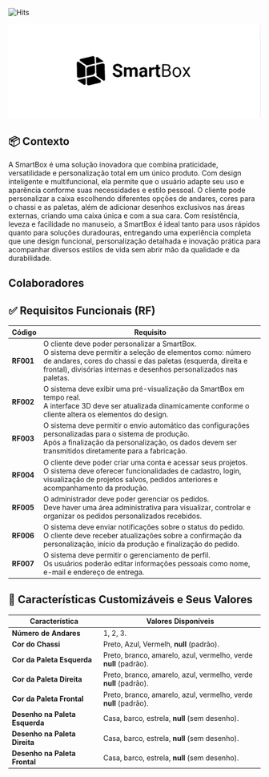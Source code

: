 ![Hits](https://hits.sh/github/@deluxxe01.SmartBox.svg?style=flat)

![Logo do projeto](SmartBox_code/Front_end/public/images/LogoProjeto.png)

## 📦 Contexto
A SmartBox é uma solução inovadora que combina praticidade, versatilidade e personalização total em um único produto. Com design inteligente e multifuncional, ela permite que o usuário adapte seu uso e aparência conforme suas necessidades e estilo pessoal. O cliente pode personalizar a caixa escolhendo diferentes opções de andares, cores para o chassi e as paletas, além de adicionar desenhos exclusivos nas áreas externas, criando uma caixa única e com a sua cara. Com resistência, leveza e facilidade no manuseio, a SmartBox é ideal tanto para usos rápidos quanto para soluções duradouras, entregando uma experiência completa que une design funcional, personalização detalhada e inovação prática para acompanhar diversos estilos de vida sem abrir mão da qualidade e da durabilidade.

## Colaboradores 

## ✅ Requisitos Funcionais (RF)
| Código   | Requisito |
|----------|-----------|
| **RF001** | O cliente deve poder personalizar a SmartBox.<br>O sistema deve permitir a seleção de elementos como: número de andares, cores do chassi e das paletas (esquerda, direita e frontal), divisórias internas e desenhos personalizados nas paletas. |
| **RF002** | O sistema deve exibir uma pré-visualização da SmartBox em tempo real.<br>A interface 3D deve ser atualizada dinamicamente conforme o cliente altera os elementos do design. |
| **RF003** | O sistema deve permitir o envio automático das configurações personalizadas para o sistema de produção.<br>Após a finalização da personalização, os dados devem ser transmitidos diretamente para a fabricação. |
| **RF004** | O cliente deve poder criar uma conta e acessar seus projetos.<br>O sistema deve oferecer funcionalidades de cadastro, login, visualização de projetos salvos, pedidos anteriores e acompanhamento da produção. |
| **RF005** | O administrador deve poder gerenciar os pedidos.<br>Deve haver uma área administrativa para visualizar, controlar e organizar os pedidos personalizados recebidos. |
| **RF006** | O sistema deve enviar notificações sobre o status do pedido.<br>O cliente deve receber atualizações sobre a confirmação da personalização, início da produção e finalização do pedido. |
| **RF007** | O sistema deve permitir o gerenciamento de perfil.<br>Os usuários poderão editar informações pessoais como nome, e-mail e endereço de entrega. |

## 🎨 Características Customizáveis e Seus Valores

| Característica          | Valores Disponíveis                                      |
-------------------------|-----------------------------------------------------------|
| **Número de Andares**     | 1, 2, 3.                         |
| **Cor do Chassi**         | Preto, Azul, Vermelh, **null** (padrão).   |
| **Cor da Paleta Esquerda**| Preto, branco, amarelo, azul, vermelho, verde **null** (padrão).   |
| **Cor da Paleta Direita** | Preto, branco, amarelo, azul, vermelho, verde **null** (padrão).  |
| **Cor da Paleta Frontal** | Preto, branco, amarelo, azul, vermelho, verde **null** (padrão).   |
| **Desenho na Paleta Esquerda**  | Casa, barco, estrela, **null** (sem desenho). |
| **Desenho na Paleta Direita**   |  Casa, barco, estrela, **null** (sem desenho). |
| **Desenho na Paleta Frontal**   |  Casa, barco, estrela, **null** (sem desenho).  |
